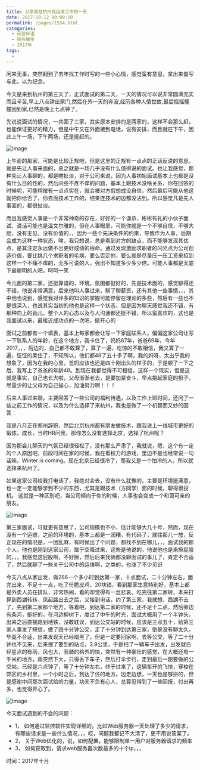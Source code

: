 ```yaml
---
title: 分享我在杭州找运维工作的一天
date: 2017-10-12 00:09:50
permalink: /pages/1554.html
categories:
  - 闲言碎语
  - 随写编年
  - 2017年
tags:
  - 
---
```


闲来无事，突然翻到了去年找工作时写的一些小心情，感觉蛮有意思，拿出来誊写与此，以为纪念。

今天是来到杭州的第三天了，正式面试的第二天，一天的情况可以说非常圆满充实而且辛苦,早上八点钟出家门,然后在外一天的奔波,经历各种人情世故,最后摇摇撞撞回到家,已然是晚上七点钟了。

先说说面试的情况，一共面了三家，其实原本安排的是两家的，这样不会那么赶，也能保证更好的精力，但是中午又在外面接到电话，说有安排，而且就在下午，因此上午一场，下午两场，还是挺赶的。

![image](http://t.eryajf.net/imgs/2021/09/c954e8d2c8e1cfd8.jpg)

上午面的那家，可能是比较正规吧，但是这里的正规有一点点的正话反说的意思，就是先让人事来面的，总之就是一场几乎没有什么值得说的面试。也让我感觉，那种先让人事聊的，都是瞎扯淡，对于公司来说，因为人事初始面试基本上也都是没有什么目的性的，然后问些不疼不痒的问题，基本上跟技术没啥关系，你在回答的时候呢，可能稍微有一点点实在，就会被对方假想成没自信，然后最后可能从他这就把你给否了，你去面技术工作的，结果连技术的边都没沾到。所以感觉凡是先人事面的，都很扯淡。

而且我感觉人事是一个非常神奇的存在，好好的一个谦恭，彬彬有礼的小伙子面试，说话可能也是温文尔雅的，但在人事眼里，可能你就是一个不够自信，不够大胆，没有主见，没有价值的，，因为一些个先决条件的约束，导致作为人事，后期会成为这样一种状态，唉，我只想说，总是看到对方的缺点，而不能够发现其优点，是其注定永远做不出更好成绩的宿命。通过发现激励求职者的闪光点为公司创造价值，要比挑几个求职者的毛病，要么否定他，要么就是尽量压一压工资来招到这样一个不痛不痒的，无多可说的人，强出不知道多少多少倍。可能人事都是天底下最聪明的人吧。呵呵一笑

今儿面的第二家，还挺靠谱的，环境，氛围都挺好的，先是技术面的，感觉聊得还不错，他说非常满意，后来他叫人事过来，聊了聊薪资，还有其他一些事情，，，其中他也说到，感觉我对许多的知识的掌握可能停留在理论的多些，然后有一些也不是很深入，也说其实当初的他也是这样一个状态，但是因为聊天感觉我还不错，有那种向上的劲儿，整个人的心态以及与人沟通都还挺不错，所以蛮喜欢的，这也是我面试以来，最接近成功点的一次吧，挺开心的

面试之前都有一个填表，基本上每家都会让写一下家庭联系人，偏偏这家公司让写一下联系人的年龄，在这个地方，我卡住了，妈妈67年，爸爸69年，今年2017，，，后边的，自己都不敢算了，算了一遍，吃惊的不敢相信，我又算了一遍，怔怔的呆住了，不知所以，他们都48了五十多了啊，我的妈呀，太出乎我的想象了，因为在我的心里，爸妈应该也还是四十刚出头的样子的，于是顿了一下之后，我写上了爸爸的年龄48。到现在我都觉得不可相信，这样一个现实，但是这就是事实，自己也长大啦，父母渐渐老去，是要加紧奋斗，早点挑起家庭的担子，尽量少的让父母为自己操心，加油努力啊！！！

后来人事过来聊，主要回答了一些公司的福利待遇，以及工作上班时间，还问了一些之前工作的情况，以及为什么选择了来杭州，我也是做了一个机智而又妙的回答：

我是八月正在郑州辞职，然后北京杭州都有朋友做技术，跟我说上一线城市更好的锻炼，成长，当时HR问我，那你怎么没有选择北京，选择了杭州呢？

因为那会儿聊天的气氛已经很轻松了，没有那么严肃了，我就说，嗯，这个有一定的个人原因吧，前段时间在家的时候，我在看权力的游戏，里边不是也经常说一句话嘛，Winter is coming。现在北京已经很冷了，而我又是一个怕冷的人，所以就选择来杭州了。

如果这家公司给我打电话了，我绝对会去，没有什么犹豫的，主要是环境挺满意，也一定一定能够学到不少的东西，尤其是跟技术（方同学）面的时候，聊得很投机。
这就是一种区别吧，当公司倾向于你的时候，人事也会变成一个和蔼可亲的朋友。

![image](http://t.eryajf.net/imgs/2021/09/eb06e61ae19602dd.jpg)

第三家面试，可就更有意思了，公司规模也不小，估计能够大几十号，然而，现在没有一个运维，之前的环境的，基本上都是一团糟，有代码了，就往那儿一放，反正现在的情况是，一团乱麻，有时候出了个问题，都找不到在哪儿，，，面试我的那个人，他也是刚到这家公司，属于空降过来，这些是他说的，他说他也是来擦屁股的，，，我感觉这屁股啊，不好擦，然后后来我俩都没聊面试的事儿了，肯定不合适了，然后就聊了一些关于公司中的运维啊，之类的，也涨了不少见识

今天八点从家出发，做286一个多小时到达第一家，十点面试，二十分钟左右，面完出来，不足十一点，吃了份脆皮鸡，20块钱，看到那家生意特别好，基本上都是外卖人员在排队，非常热闹，看的却觉得有一丝悲哀。吃完往第二家转，本来打算到西湖转转，凤起路出去之后，又接到电话，约了第三家，我就想，西湖不去了，先到第二家那个地方，等着吧，到达第二家的时候，还不足十二点，然后旁边有条河，挺好的，在河边柳树下，度过了中午的时光，面试大概用了一个半钟头，出来之后直接跑到地铁，没敢耽误，到达公交站的时候，应该是三点五十，给第三家人事发了短信，做了四十分钟公交，走了十分钟到达第三家，倒是没有聊太久。毕竟不合适，出来发现天已经暗黑了，但是一定要回家啊，去等公交，等了二十分钟也不见来，后来搜了要到的站点，3.9公里，于是扫了一辆车子出发，出发就已经星点的有雨，风也大，我骑的格外的快，突然有一种豪壮的感觉，在大概还有一千米的地方，雨突然下大，只得丢下车子，然后打伞步行，走到最后一趟要做的公交站，已经是六点钟了，等了十分钟左右，终于过来了，这辆车开的飞快，穿梭在郊区的乡村里，一个小时之后，到达了住的地方。边走边想，一天也是够拼的，但是感谢中间那次面试给的力量，功夫不负有心人，总算见得到了一些回报，付出再多，也觉得开心了。

![image](http://t.eryajf.net/imgs/2021/09/72c1c206ec2c9550.jpg)

今天面试遇到的不会的问题：

- 1， 如何通过监控软件实现详细的，比如Web服务器一天处理了多少的请求，有哪些请求是一些什么情况，，，哎，问题我都记不大清了，更不用说答案了。
- 2， 关于Web优化的，说，如何配置，能够限制单一用户对服务器请求的频率
- 3， 如何获取到，请求web服务器次数最多的十个ip，，，

时间：2017年十月
